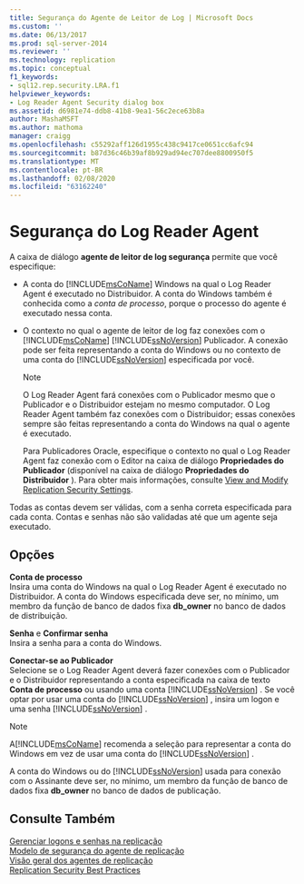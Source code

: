 ```yaml
---
title: Segurança do Agente de Leitor de Log | Microsoft Docs
ms.custom: ''
ms.date: 06/13/2017
ms.prod: sql-server-2014
ms.reviewer: ''
ms.technology: replication
ms.topic: conceptual
f1_keywords:
- sql12.rep.security.LRA.f1
helpviewer_keywords:
- Log Reader Agent Security dialog box
ms.assetid: d6981e74-ddb8-41b8-9ea1-56c2ece63b8a
author: MashaMSFT
ms.author: mathoma
manager: craigg
ms.openlocfilehash: c55292aff126d1955c438c9417ce0651cc6afc94
ms.sourcegitcommit: b87d36c46b39af8b929ad94ec707dee8800950f5
ms.translationtype: MT
ms.contentlocale: pt-BR
ms.lasthandoff: 02/08/2020
ms.locfileid: "63162240"
---
```

# <a name="log-reader-agent-security"></a>Segurança do Log Reader Agent
  A caixa de diálogo **agente de leitor de log segurança** permite que você especifique:  
  
-   A conta do [!INCLUDE[msCoName](../../includes/msconame-md.md)] Windows na qual o Log Reader Agent é executado no Distribuidor. A conta do Windows também é conhecida como a *conta de processo*, porque o processo do agente é executado nessa conta.  
  
-   O contexto no qual o agente de leitor de log faz conexões com o [!INCLUDE[msCoName](../../includes/msconame-md.md)] [!INCLUDE[ssNoVersion](../../includes/ssnoversion-md.md)] Publicador. A conexão pode ser feita representando a conta do Windows ou no contexto de uma conta do [!INCLUDE[ssNoVersion](../../includes/ssnoversion-md.md)] especificada por você.  
  
    > [!NOTE]  
    >  O Log Reader Agent fará conexões com o Publicador mesmo que o Publicador e o Distribuidor estejam no mesmo computador. O Log Reader Agent também faz conexões com o Distribuidor; essas conexões sempre são feitas representando a conta do Windows na qual o agente é executado.  
  
     Para Publicadores Oracle, especifique o contexto no qual o Log Reader Agent faz conexão com o Editor na caixa de diálogo **Propriedades do Publicador** (disponível na caixa de diálogo **Propriedades do Distribuidor** ). Para obter mais informações, consulte [View and Modify Replication Security Settings](security/view-and-modify-replication-security-settings.md).  
  
 Todas as contas devem ser válidas, com a senha correta especificada para cada conta. Contas e senhas não são validadas até que um agente seja executado.  
  
## <a name="options"></a>Opções  
 **Conta de processo**  
 Insira uma conta do Windows na qual o Log Reader Agent é executado no Distribuidor. A conta do Windows especificada deve ser, no mínimo, um membro da função de banco de dados fixa **db_owner** no banco de dados de distribuição.  
  
 **Senha** e **Confirmar senha**  
 Insira a senha para a conta do Windows.  
  
 **Conectar-se ao Publicador**  
 Selecione se o Log Reader Agent deverá fazer conexões com o Publicador e o Distribuidor representando a conta especificada na caixa de texto **Conta de processo** ou usando uma conta [!INCLUDE[ssNoVersion](../../includes/ssnoversion-md.md)] . Se você optar por usar uma conta do [!INCLUDE[ssNoVersion](../../includes/ssnoversion-md.md)] , insira um logon e uma senha [!INCLUDE[ssNoVersion](../../includes/ssnoversion-md.md)] .  
  
> [!NOTE]  
>  A[!INCLUDE[msCoName](../../includes/msconame-md.md)] recomenda a seleção para representar a conta do Windows em vez de usar uma conta do [!INCLUDE[ssNoVersion](../../includes/ssnoversion-md.md)] .  
  
 A conta do Windows ou do [!INCLUDE[ssNoVersion](../../includes/ssnoversion-md.md)] usada para conexão com o Assinante deve ser, no mínimo, um membro da função de banco de dados fixa **db_owner** no banco de dados de publicação.  
  
## <a name="see-also"></a>Consulte Também  
 [Gerenciar logons e senhas na replicação](security/identity-and-access-control-replication.md#manage-logins-and-passwords-in-replication)   
 [Modelo de segurança do agente de replicação](security/replication-agent-security-model.md)   
 [Visão geral dos agentes de replicação](agents/replication-agents-overview.md)   
 [Replication Security Best Practices](security/replication-security-best-practices.md)  
  
  

